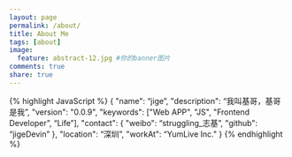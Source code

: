 ```yaml
---
layout: page
permalink: /about/
title: About Me
tags: [about]
image:
  feature: abstract-12.jpg #你的banner图片
comments: true
share: true
---
```


{% highlight JavaScript %}
{
  "name": “jige”,
  "description": “我叫基哥，基哥是我”,
  "version": "0.0.9",
  "keywords": ["Web APP", "JS", "Frontend Developer”, “Life”],
  "contact": {
    "weibo": “struggling_志基”, 
    "github": “jigeDevin”
  },
  "location": “深圳”,
  "workAt": “YumLive Inc."
}
{% endhighlight %}
